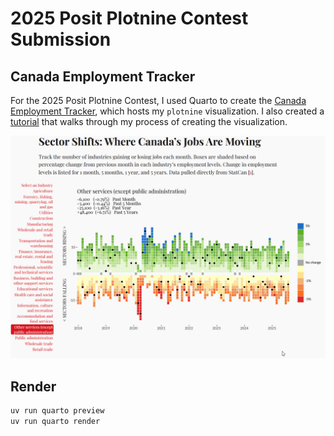 
# 2025 Posit Plotnine Contest Submission

## Canada Employment Tracker

For the 2025 Posit Plotnine Contest, I used Quarto to create the [Canada Employment Tracker](https://victoryuan.com/labourcan/), which hosts my `plotnine` visualization. I also created a [tutorial](https://victoryuan.com/labourcan/02_develop_visualization.html) that walks through my process of creating the visualization.

![](labourcan.gif)

## Render

```bash
uv run quarto preview
uv run quarto render
```

